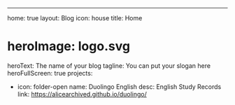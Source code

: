 ---

home: true
layout: Blog
icon: house
title: Home

# heroImage: logo.svg

heroText: The name of your blog
tagline: You can put your slogan here
heroFullScreen: true
projects:

- icon: folder-open
  name: Duolingo English
  desc: English Study Records
  link: https://alicearchived.github.io/duolingo/
